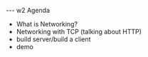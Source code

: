 --- w2 Agenda

- What is Networking? 
- Networking with TCP
 (talking about HTTP)
- build server/build a client 
- demo
